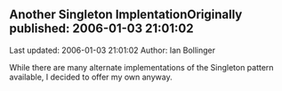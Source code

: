 ## Another Singleton ImplentationOriginally published: 2006-01-03 21:01:02 
Last updated: 2006-01-03 21:01:02 
Author: Ian Bollinger 
 
While there are many alternate implementations of the Singleton pattern available, I decided to offer my own anyway.